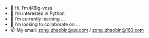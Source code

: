 - 👋 Hi, I’m @Big-voss
- 👀 I’m interested in Python
- 🌱 I’m currently learning ...
- 💞️ I’m looking to collaborate on ...
- 📫 My email: zong_zhaobin@qq.com  / zong_zhaobin@163.com
<!---
Big-voss/Big-voss is a ✨ special ✨ repository because its `README.md` (this file) appears on your GitHub profile.
You can click the Preview link to take a look at your changes.
--->
